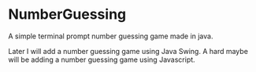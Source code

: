 # NumberGuessing
A simple terminal prompt number guessing game made in java.

Later I will add a number guessing game using Java Swing.
A hard maybe will be adding a number guessing game using Javascript.
